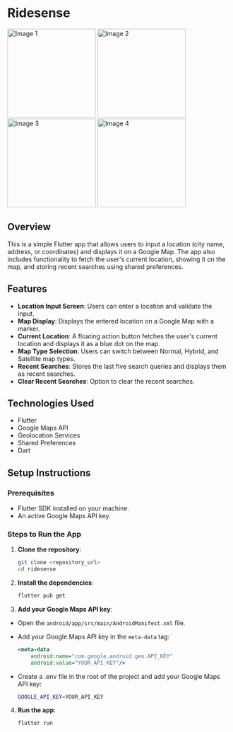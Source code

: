 # Ridesense

<img src="https://github.com/user-attachments/assets/bd88d643-1ef4-467c-9c54-048a0f466996" alt="Image 1" width="200"/>

<img src="https://github.com/user-attachments/assets/2d965beb-6474-4fe6-ae1b-34bd97645d81" alt="Image 2" width="200"/>

<img src="https://github.com/user-attachments/assets/b4849142-d1ef-4431-aced-77504eb0e688" alt="Image 3" width="200"/>

<img src="https://github.com/user-attachments/assets/dc370b10-d3c3-4762-b9a1-329a76ea561c" alt="Image 4" width="200"/>

## Overview
This is a simple Flutter app that allows users to input a location (city name, address, or coordinates) and displays it on a Google Map. The app also includes functionality to fetch the user's current location, showing it on the map, and storing recent searches using shared preferences.

## Features
- **Location Input Screen**: Users can enter a location and validate the input.
- **Map Display**: Displays the entered location on a Google Map with a marker.
- **Current Location**: A floating action button fetches the user's current location and displays it as a blue dot on the map.
- **Map Type Selection**: Users can switch between Normal, Hybrid, and Satellite map types.
- **Recent Searches**: Stores the last five search queries and displays them as recent searches.
- **Clear Recent Searches**: Option to clear the recent searches.

## Technologies Used
- Flutter
- Google Maps API
- Geolocation Services
- Shared Preferences
- Dart

## Setup Instructions

### Prerequisites
- Flutter SDK installed on your machine.
- An active Google Maps API key.

### Steps to Run the App

1. **Clone the repository**:
   ```bash
   git clone <repository_url>
   cd ridesense
    ```

2. **Install the dependencies**:
   ```bash
   flutter pub get
   ```

3. **Add your Google Maps API key**:

- Open the `android/app/src/main/AndroidManifest.xml` file.
- Add your Google Maps API key in the `meta-data` tag:
    ```xml
    <meta-data
        android:name="com.google.android.geo.API_KEY"
        android:value="YOUR_API_KEY"/>
    ```

- Create a .env file in the root of the project and add your Google Maps API key:

    ```bash
    GOOGLE_API_KEY=YOUR_API_KEY
    ```

4. **Run the app**:
    ```bash
    flutter run
    ```
